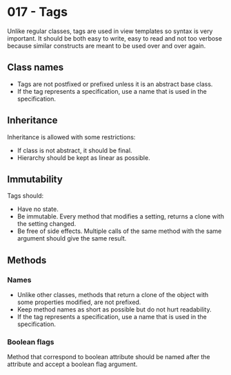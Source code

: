 # 017 - Tags

Unlike regular classes, tags are used in view templates so syntax is very important. It should be both
easy to write, easy to read and not too verbose because similar constructs are meant to be used over and over again.

## Class names

- Tags are not postfixed or prefixed unless it is an abstract base class.
- If the tag represents a specification, use a name that is used in the specification. 

## Inheritance

Inheritance is allowed with some restrictions:

- If class is not abstract, it should be final.
- Hierarchy should be kept as linear as possible.

## Immutability

Tags should:

- Have no state.
- Be immutable. Every method that modifies a setting, returns a clone with the setting changed.
- Be free of side effects. Multiple calls of the same method with the same argument should give the same result.

## Methods

### Names

- Unlike other classes, methods that return a clone of the object with some properties modified, are not prefixed.
- Keep method names as short as possible but do not hurt readability.
- If the tag represents a specification, use a name that is used in the specification.

### Boolean flags

Method that correspond to boolean attribute should be named after the attribute and accept a boolean flag argument. 
